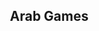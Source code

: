 <!DOCTYPE htma>
<htma>
     <head><meta charset="utf-8">
        <title>Arab Games</title>
        </head>
          <boody dir="rtl">
               <div>
                    <h2>
                      Arab Games
                      </h2>
                    </div>
                    <div>
                          <a href="https://discord.gg/V7wZvaH
                             <p>ربط سيرفر دسكوردArab Games
                                </p>
                             <p> قوانين سيرفرArab Games</p>
                     </a>
               </div>
               <div>
               <button>قوانين السيرفر</button>
               <p>
                